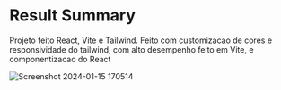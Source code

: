 # Result Summary

Projeto feito React, Vite e Tailwind. Feito com customizacao de cores e responsividade do tailwind, com alto desempenho feito em Vite, e componentizacao do React


![Screenshot 2024-01-15 170514](https://github.com/kleberson154/result-sumary/assets/79817657/55de55a0-df04-4508-915c-19917f6db17b)
